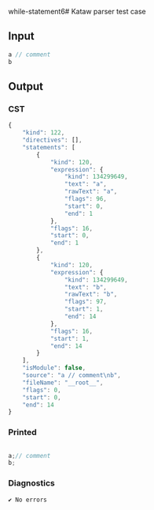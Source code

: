 while-statement6# Kataw parser test case

## Input

`````js
a // comment
b
`````

## Output

### CST

```javascript
{
    "kind": 122,
    "directives": [],
    "statements": [
        {
            "kind": 120,
            "expression": {
                "kind": 134299649,
                "text": "a",
                "rawText": "a",
                "flags": 96,
                "start": 0,
                "end": 1
            },
            "flags": 16,
            "start": 0,
            "end": 1
        },
        {
            "kind": 120,
            "expression": {
                "kind": 134299649,
                "text": "b",
                "rawText": "b",
                "flags": 97,
                "start": 1,
                "end": 14
            },
            "flags": 16,
            "start": 1,
            "end": 14
        }
    ],
    "isModule": false,
    "source": "a // comment\nb",
    "fileName": "__root__",
    "flags": 0,
    "start": 0,
    "end": 14
}
```

### Printed

```javascript

a;// comment
b;

```

### Diagnostics

```javascript
✔ No errors
```

